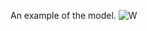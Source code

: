 An example of the model.
![W](https://github.com/user-attachments/assets/d55e85e9-93eb-44f7-bdc1-baae77ee3917)
